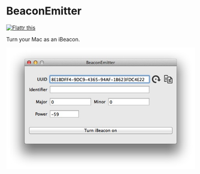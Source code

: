 BeaconEmitter
=============
<a href="http://flattr.com/thing/2206528/lgachesBeaconEmitter-on-GitHub" target="_blank"><img src="http://api.flattr.com/button/flattr-badge-large.png" alt="Flattr this" title="Flattr this" border="0" /></a>

Turn your Mac as an iBeacon.

<p align="center" >
  <img src="assets/BeaconEmitter.jpg" alt="BeaconEmitter" title="BeaconEmitter">
</p>
